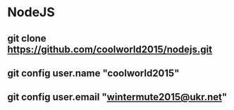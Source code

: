 # NodeJS
git clone https://github.com/coolworld2015/nodejs.git
-------------------------------------------------------------------------------------------------
git config user.name "coolworld2015"
-------------------------------------------------------------------------------------------------
git config user.email "wintermute2015@ukr.net"
-------------------------------------------------------------------------------------------------
